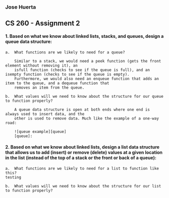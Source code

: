 ### Jose Huerta 
CS 260 -
Assignment 2
---
#### 1.  Based on what we know about linked lists, stacks, and queues, design a queue data structure:
    a.  What functions are we likely to need for a queue?
    
        Similar to a stack, we would need a peek function (gets the front element without removing it), an 
        isfull function (checks to see if the queue is full), and an isempty function (checks to see if the queue is empty). 
        Furthermore, we would also need an enqueue function that adds an item to the queue, and a dequeue function that 
        removes an item from the queue.
    
    b.  What values will we need to know about the structure for our queue to function properly?
    
        A queue data structure is open at both ends where one end is always used to insert data, and the 
        other is used to remove data. Much like the example of a one-way road:
        
        ![queue example][queue]
        [queue]: 

#### 2.  Based on what we know about linked lists, design a list data structure that allows us to add (insert) or remove (delete) values at a given location in the list (instead of the top of a stack or the front or back of a queue):
    a.  What functions are we likely to need for a list to function like this?
    testing
    
    b.  What values will we need to know about the structure for our list to function properly?












